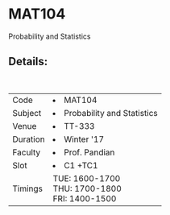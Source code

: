 # MAT104
Probability and Statistics

## Details:
<table>
  <tr>
    <td>Code</td>
    <td><li>MAT104</td>
  </tr>
  <tr>
    <td>Subject</td>
    <td><li>Probability and Statistics</td>
  </tr>
  <tr>
    <td>Venue</td>
    <td><li>TT-333</td>
  </tr>
  <tr>  
    <td>Duration</td>
    <td><li>Winter '17</td>
  </tr>
  <tr>  
    <td>Faculty</td>
    <td><li>Prof. Pandian</td>
  </tr> <tr>  
    <td>Slot</td>
    <td><li>C1 +TC1</td>
  </tr>
  <tr>
  <td>Timings</td>
  <td>TUE: 1600-1700<br>THU: 1700-1800<br>FRI: 1400-1500</td>
</table>
